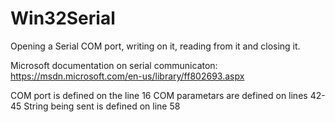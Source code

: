 # Win32Serial
Opening a Serial COM port, writing on it, reading from it and closing it.

Microsoft documentation on serial communicaton: https://msdn.microsoft.com/en-us/library/ff802693.aspx

COM port is defined on the line 16
COM parametars are defined on lines 42-45
String being sent is defined on line 58

